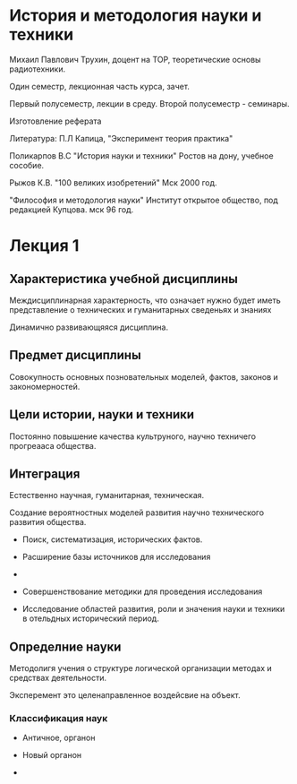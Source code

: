 # История и методология науки и техники

Михаил Павлович Трухин, доцент на ТОР, теоретические основы радиотехники.

Один семестр, лекционная часть курса, зачет.

Первый полусеместр, лекции в среду. Второй полусеместр - семинары.

Изготовление реферата

Литература: П.Л Капица, "Эксперимент теория практика"

Поликарпов В.С "История науки и техники" Ростов на дону, учебное сособие.

Рыжов К.В. "100 великих изобретений" Мск 2000 год.

"Философия и методология науки" Институт открытое общество, под редакцией Купцова. мск 96 год.

# Лекция 1

## Характеристика учебной дисциплины

Междисциплинарная характерность, что означает нужно будет иметь представление о технических и гуманитарных сведеньях и знаниях

Динамично развивающяяся дисциплина.

## Предмет дисциплины

Совокупность основных позновательных моделей, фактов, законов и закономерностей.

## Цели истории, науки и техники

Постоянно повышение качества культруного, научно техничего прогреааса общества.

## Интеграция

Естественно научная, гуманитарная, техническая.

Создание вероятностных моделей развития научно технического развития общества.

-   Поиск, систематизация, исторических фактов. 

-   Расширение базы источников для исследования

-   

-   Совершенствование методики для проведения исследования

-   Исследование областей развития, роли и значения науки и техники в отельдных исторический период.

## Определние науки

Методолигя учения о структуре логической организации методах и средствах деятельности.

Эксперемент это целенаправленное воздейсвие на объект.

### Классификация наук

-   Античное, органон

-   Новый органон

-   


